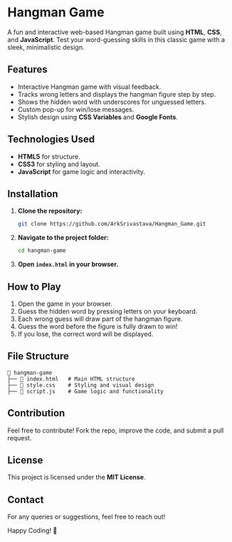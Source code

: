 # Hangman Game

A fun and interactive web-based Hangman game built using **HTML**, **CSS**, and **JavaScript**. Test your word-guessing skills in this classic game with a sleek, minimalistic design.

## Features
- Interactive Hangman game with visual feedback.
- Tracks wrong letters and displays the hangman figure step by step.
- Shows the hidden word with underscores for unguessed letters.
- Custom pop-up for win/lose messages.
- Stylish design using **CSS Variables** and **Google Fonts**.

## Technologies Used
- **HTML5** for structure.
- **CSS3** for styling and layout.
- **JavaScript** for game logic and interactivity.

## Installation
1. **Clone the repository:**
   ```sh
   git clone https://github.com/ArkSrivastava/Hangman_Game.git
   ```
2. **Navigate to the project folder:**
   ```sh
   cd hangman-game
   ```
3. **Open `index.html` in your browser.**

## How to Play
1. Open the game in your browser.
2. Guess the hidden word by pressing letters on your keyboard.
3. Each wrong guess will draw part of the hangman figure.
4. Guess the word before the figure is fully drawn to win!
5. If you lose, the correct word will be displayed.

## File Structure
```
📂 hangman-game
├── 📄 index.html   # Main HTML structure
├── 📄 style.css    # Styling and visual design
├── 📄 script.js    # Game logic and functionality
```

## Contribution
Feel free to contribute! Fork the repo, improve the code, and submit a pull request.

## License
This project is licensed under the **MIT License**.

## Contact
For any queries or suggestions, feel free to reach out!

Happy Coding! 🎯

